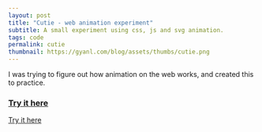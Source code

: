 ```yaml
---
layout: post
title: "Cutie - web animation experiment"
subtitle: A small experiment using css, js and svg animation.
tags: code
permalink: cutie
thumbnail: https://gyanl.com/blog/assets/thumbs/cutie.png
---
```


I was trying to figure out how animation on the web works, and created this to practice.

### [Try it here](https://gyanl.com/cutie/)

<a href="https://gyanl.com/cutie/" class="external">Try it here</a>

